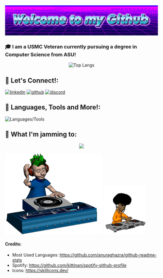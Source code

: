 <p align="center">
  <img src="https://github.com/Gabenn1/Gabenn1/blob/main/images/Welcome-to-my-Github-2-8-2025.gif" alt="Welcome to my Github!" />
</p>

### 🎓 I am a USMC Veteran currently pursuing a degree in Computer Science from ASU!

<p align="center">
  <img src="https://github-readme-stats.vercel.app/api/top-langs/?username=Gabenn1&layout=donut&theme=onedark" alt="Top Langs" />
</p>


## 🤝 Let's Connect!:
[![linkedin](https://skillicons.dev/icons?i=linkedin)](https://www.linkedin.com/in/gabriel-clark/)
[![github](https://skillicons.dev/icons?i=github)](https://github.com/Gabenn1)
[![discord](https://skillicons.dev/icons?i=discord)](https://discord.com/users/277664951009542144)


## 🚀 **Languages, Tools and More!**:

![Languages/Tools](https://skillicons.dev/icons?i=py,cpp,java,js,html,css,docker,emacs,github,linux,postgres,raspberrypi,vscode,matlab)

## 🎵 **What I'm jamming to**:
<p align="center">
  <img src= "https://spotify-github-profile.kittinanx.com/api/view?uid=1222761623&cover_image=true&theme=novatorem&show_offline=false&background_color=121212&interchange=false">
</p>

![](https://github.com/Gabenn1/Gabenn1/blob/main/images/music.gif)
![](https://github.com/Gabenn1/Gabenn1/blob/main/images/music2.gif)





#### Credits:

- Most Used Languages: https://github.com/anuraghazra/github-readme-stats
- Spotify: https://github.com/kittinan/spotify-github-profile
- Icons: https://skillicons.dev/

